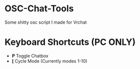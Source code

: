 # OSC-Chat-Tools
Some shitty osc script I made for Vrchat

# Keyboard Shortcuts (PC ONLY)
- **P** Toggle Chatbox
- **[** Cycle Mode (Currently modes 1-10)
